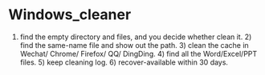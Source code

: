 # Windows_cleaner
 1) find the empty directory and files, and you decide whether clean it.   2) find the same-name file and show out the path.  3) clean the cache in Wechat/ Chrome/ Firefox/ QQ/ DingDing.  4) find all the Word/Excel/PPT files.  5) keep cleaning log.  6) recover-available within 30 days.
